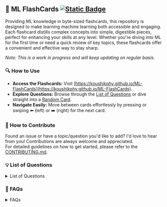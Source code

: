 
## 🚀 ML FlashCards  [![Static Badge](https://img.shields.io/badge/Visit%20Now-ML--FlashCards-brightgreen)](https://koushikphy.github.io/ML-FlashCards/)

Providing ML knowledge in byte-sized flashcards, this repository is designed to make learning machine learning both accessible and engaging. Each flashcard distills complex concepts into simple, digestible pieces, perfect for enhancing your skills at any level. Whether you're diving into ML for the first time or need a quick review of key topics, these flashcards offer a convenient and effective way to stay sharp.

*Note: This is a work in progress and will keep updating on regular basis.*

### 🔍 How to Use
- **Access the Flashcards:** Visit [https://koushikphy.github.io/ML-FlashCards](https://koushikphy.github.io/ML-FlashCards).  
- **Explore Questions:**  Browse through the [List of Questions](https://koushikphy.github.io/ML-FlashCards) or  dive straight into a [Random Card](https://koushikphy.github.io/ML-FlashCards//?file=random).
- **Navigate Easily:** Move between cards effortlessly by pressing or swiping ⬅️ (left) or ➡️ (right) for the next card.



### 🤝 How to Contribute
Found an issue or have a topic/question you'd like to add? I'd love to hear from you! Contributions are always welcome and appreciated.  
For detailed guidelines on how to get started, please refer to the [CONTRIBUTING.md](CONTRIBUTING.md).




### 💡 List of Questions
<details>
<!-- LoQ -->
  <summary>List of Questions</summary>

- [What is Linear Regression](cards/linear_regression.md)
- [Assumptions of Linear Regression](cards/linear_reg_assumptions.md)
- [What is Logistic Regression](cards/logistic_regression.md)
- [Bias-Variance tradeoff](cards/bias_variance_tradeoff.md)
- [Confusion Matrix, Precision & Recall](cards/confusion_matrix.md)
- [ROC Curve & AUC](cards/roc_aoc.md)
- [Central Limit Theorem](cards/central_limit.md)
- [Law of Large Numbers](cards/law_large.md)

</details>

<!-- LoQ -->

### 👥 FAQs
<details>

<summary>FAQs</summary>


1. **Why create this? Aren't there already plenty of ML tutorials available online?**
   Absolutely! While it's true that many ML resources exist, I created this repository as my personal knowledge base - an easily accessible, bite-sized reference for quick reviews and self-learning.
</details>